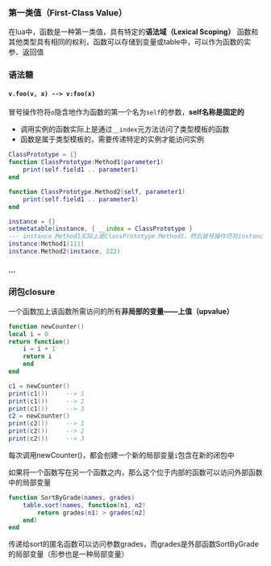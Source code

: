 ### 第一类值（First-Class Value）
在lua中，函数是一种第一类值，具有特定的**语法域（Lexical Scoping）**
函数和其他类型具有相同的权利，函数可以存储到变量或table中，可以作为函数的实参、返回值

### 语法糖

#### ```v.foo(v, x) --> v:foo(x)```
冒号操作符将```o```隐含地作为函数的第一个名为```self```的参数，**self名称是固定的**

- 调用实例的函数实际上是通过```__index```元方法访问了类型模板的函数
- 函数是属于类型模板的，需要传递特定的实例才能访问实例

``` lua
ClassPrototype = {}
function ClassPrototype:Method1(parameter1)
    print(self.field1 .. parameter1)
end

function ClassPrototype.Method2(self, parameter1)
    print(self.field1 .. parameter1)
end

instance = {}
setmetatable(instance, { __index = ClassPrototype }
--- instance.Method1实际上是ClassPrototype.Method1，然后冒号操作符将instance隐含地作为第一个名称为self的参数
instance:Method1(111)
instance.Method2(instance, 222)
```

#### ...



### 闭包closure

一个函数加上该函数所需访问的所有**非局部的变量——上值（upvalue）**
```lua
function newCounter()
local i = 0
return function()
	i = i + 1
	return i
	end
end

c1 = newCounter()
print(c1())		--> 1
print(c1())		--> 2
print(c1())		--> 3
c2 = newCounter()
print(c2())		--> 1
print(c2())		--> 2
print(c2())		--> 3
```
每次调用newCounter()，都会创建一个新的局部变量```i```包含在新的闭包中



如果将一个函数写在另一个函数之内，那么这个位于内部的函数可以访问外部函数中的局部变量

```lua
function SortByGrade(names, grades)
    table.sort(names, function(n1, n2)
        return grades(n1) > grades[n2]
    end)
end
```

传递给sort的匿名函数可以访问参数grades，而grades是外部函数SortByGrade的局部变量（形参也是一种局部变量）

